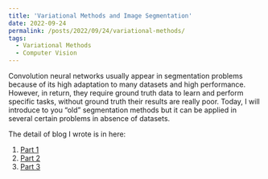 ```yaml
---
title: 'Variational Methods and Image Segmentation'
date: 2022-09-24
permalink: /posts/2022/09/24/variational-methods/
tags:
  - Variational Methods
  - Computer Vision
---
```


Convolution neural networks usually appear in segmentation problems because of its high adaptation to many datasets and high performance. However, in return, they require ground truth data to learn and perform specific tasks, without ground truth their results are really poor. Today, I will introduce to you “old” segmentation methods but it can be applied in several certain problems in absence of datasets.

The detail of blog I wrote is in here:

1. [Part 1](https://graphicsminer.github.io/mathematics/2022/09/20/variational-methods-and-image-segmentation_part1.html)
2. [Part 2](https://graphicsminer.github.io/mathematics/2022/09/22/variational-methods-and-image-segmentation_part2.html)
3. [Part 3](https://graphicsminer.github.io/mathematics/2022/09/24/variational-method-and-image-segmentation_part3.html)